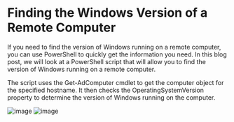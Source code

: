 # Finding the Windows Version of a Remote Computer

If you need to find the version of Windows running on a remote computer, you can use PowerShell to quickly get the information you need. In this blog post, we will look at a PowerShell script that will allow you to find the version of Windows running on a remote computer.

The script uses the Get-AdComputer cmdlet to get the computer object for the specified hostname. It then checks the OperatingSystemVersion property to determine the version of Windows running on the computer.

![image](https://user-images.githubusercontent.com/126490367/221594191-3e002b4d-998f-4a02-ad53-05589dc36f0e.png)
![image](https://user-images.githubusercontent.com/126490367/221594250-90f873db-23d8-47fb-bb65-ffe8d944eda3.png)
